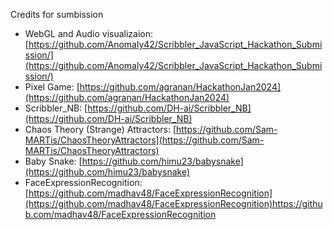 Credits for sumbission
- WebGL and Audio visualizaion: [https://github.com/Anomaly42/Scribbler_JavaScript_Hackathon_Submission/](https://github.com/Anomaly42/Scribbler_JavaScript_Hackathon_Submission/)
- Pixel Game: [https://github.com/agranan/HackathonJan2024](https://github.com/agranan/HackathonJan2024)
- Scribbler_NB: [https://github.com/DH-ai/Scribbler_NB](https://github.com/DH-ai/Scribbler_NB)
- Chaos Theory (Strange) Attractors: [https://github.com/Sam-MARTis/ChaosTheoryAttractors](https://github.com/Sam-MARTis/ChaosTheoryAttractors)
- Baby Snake: [https://github.com/himu23/babysnake](https://github.com/himu23/babysnake)
- FaceExpressionRecognition: [https://github.com/madhav48/FaceExpressionRecognition](https://github.com/madhav48/FaceExpressionRecognition)https://github.com/madhav48/FaceExpressionRecognition
